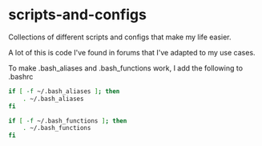 # scripts-and-configs
Collections of different scripts and configs that make my life easier.

A lot of this is code I've found in forums that I've adapted to my use cases.

To make .bash_aliases and .bash_functions work, I add the following to .bashrc

```bash
if [ -f ~/.bash_aliases ]; then
    . ~/.bash_aliases
fi

if [ -f ~/.bash_functions ]; then
    . ~/.bash_functions
fi
```
